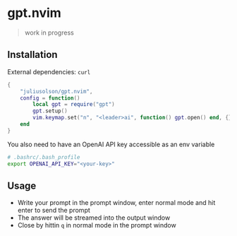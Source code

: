 # gpt.nvim

> work in progress

## Installation

External dependencies: `curl`

```lua
{
    "juliusolson/gpt.nvim",
    config = function()
        local gpt = require("gpt")
        gpt.setup()
        vim.keymap.set("n", "<leader>ai", function() gpt.open() end, {})
    end
}
```

You also need to have an OpenAI API key accessible as an env variable
```bash
# .bashrc/.bash_profile
export OPENAI_API_KEY="<your-key>"
```

## Usage

* Write your prompt in the prompt window, enter normal mode and hit enter to send the prompt
* The answer will be streamed into the output window
* Close by hittin `q` in normal mode in the prompt window
